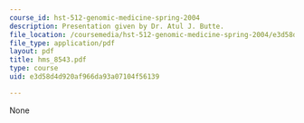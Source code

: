 ```yaml
---
course_id: hst-512-genomic-medicine-spring-2004
description: Presentation given by Dr. Atul J. Butte.
file_location: /coursemedia/hst-512-genomic-medicine-spring-2004/e3d58d4d920af966da93a07104f56139_hms_8543.pdf
file_type: application/pdf
layout: pdf
title: hms_8543.pdf
type: course
uid: e3d58d4d920af966da93a07104f56139

---
```

None
